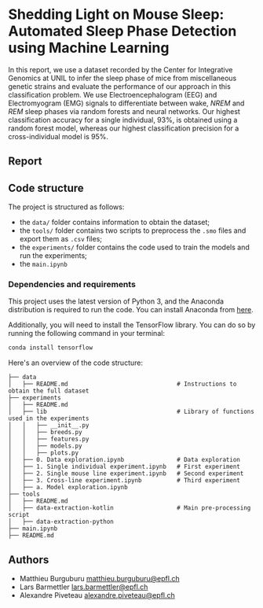 # Shedding Light on Mouse Sleep: Automated Sleep Phase Detection using Machine Learning

In this report, we use a dataset recorded by the Center for Integrative Genomics at UNIL to infer the sleep phase of
mice from miscellaneous genetic strains and evaluate the performance of our approach in this classification problem. We
use Electroencephalogram (EEG) and Electromyogram (EMG) signals to differentiate between wake, _NREM_ and _REM_ sleep
phases via random forests and neural networks. Our highest classification accuracy for a single individual, 93%, is
obtained using a random forest model, whereas our highest classification precision for a cross-individual model is 95%.

## Report

## Code structure

The project is structured as follows:

- the `data/` folder contains information to obtain the dataset;
- the `tools/` folder contains two scripts to preprocess the `.smo` files and export them as `.csv` files;
- the `experiments/` folder contains the code used to train the models and run the experiments;
- the `main.ipynb`

### Dependencies and requirements

This project uses the latest version of Python 3, and the Anaconda distribution is required to run the code. You
can install Anaconda from [here](https://www.anaconda.com/products/distribution).

Additionally, you will need to install the TensorFlow library. You can do so by running the following command in
your terminal:

```bash
conda install tensorflow
```

Here's an overview of the code structure:

```text
├── data
│   ├── README.md                               # Instructions to obtain the full dataset
├── experiments
│   ├── README.md
│   ├── lib                                     # Library of functions used in the experiments
│   │   ├── __init__.py 
│   │   ├── breeds.py
│   │   ├── features.py
│   │   ├── models.py
│   │   ├── plots.py
│   ├── 0. Data exploration.ipynb               # Data exploration
│   ├── 1. Single individual experiment.ipynb   # First experiment
│   ├── 2. Single mouse line experiment.ipynb   # Second experiment
│   ├── 3. Cross-line experiment.ipynb          # Third experiment
│   ├── a. Model exploration.ipynb
├── tools
│   ├── README.md
│   ├── data-extraction-kotlin                  # Main pre-processing script
│   ├── data-extraction-python
├── main.ipynb
├── README.md
```

## Authors

+ Matthieu Burguburu matthieu.burguburu@epfl.ch
+ Lars Barmettler lars.barmettler@epfl.ch
+ Alexandre Piveteau alexandre.piveteau@epfl.ch
